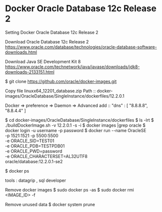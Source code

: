 # Docker Oracle Database 12c Release 2
Setting Docker Oracle Database 12c Release 2

Download Oracle Database 12c Release 2
https://www.oracle.com/database/technologies/oracle-database-software-downloads.html

Download Java SE Development Kit 8
https://www.oracle.com/technetwork/java/javase/downloads/jdk8-downloads-2133151.html

$ git clone https://github.com/oracle/docker-images.git

Copy file linuxx64_12201_database.zip
Path :: docker-images/OracleDatabase/SingleInstance/dockerfiles/12.2.0.1

Docker => preference => Daemon => Advanced
add :: "dns" : [ "8.8.8.8", "8.8.4.4" ]

$ cd docker-images/OracleDatabase/SingleInstance/dockerfiles
$ ls -lrt
$ ./buildDockerImage.sh -v 12.2.0.1 -s -i
$ docker images |grep oracle
$ docker login -u username -p password
$ docker run --name OracleSE \
-p 1521:1521 -p 5500:5500 \
-e ORACLE_SID=TEST01 \
-e ORACLE_PDB=TESTPDB01 \
-e ORACLE_PWD=password \
-e ORACLE_CHARACTERSET=AL32UTF8 \
oracle/database:12.2.0.1-se2

$ docker ps

tools : datagrip , sql developer

Remove docker images
$ sudo docker ps -as
$ sudo docker rmi <IMAGE_ID> -f

Remove unused data
$ docker system prune
